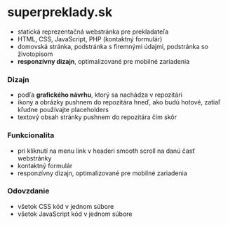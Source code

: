 # superpreklady.sk

- statická reprezentačná webstránka pre prekladateľa
- HTML, CSS, JavaScript, PHP (kontaktný formulár)
- domovská stránka, podstránka s firemnými údajmi, podstránka so životopisom
- **responzívny dizajn**, optimalizované pre mobilné zariadenia

### Dizajn
- podľa **grafického návrhu**, ktorý sa nachádza v repozitári
- ikony a obrázky pushnem do repozitára hneď, ako budú hotové, zatiaľ kľudne používajte placeholders
- textový obsah stránky pushnem do repozitára čím skôr

### Funkcionalita
- pri kliknutí na menu link v headeri smooth scroll na danú časť webstránky
- kontaktný formulár
- responzívny dizajn, optimalizované pre mobilné zariadenia

### Odovzdanie
- všetok CSS kód v jednom súbore
- všetok JavaScript kód v jednom súbore

